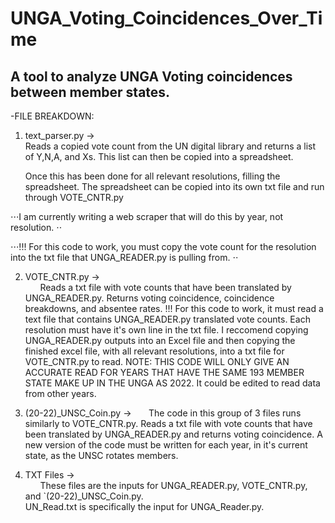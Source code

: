 # UNGA_Voting_Coincidences_Over_Time
## A tool to analyze UNGA Voting coincidences between member states.



-FILE BREAKDOWN:
    
1. text_parser.py ->   
Reads a copied vote count from the UN digital library and returns a list of Y,N,A, and Xs. This list can then be copied into a spreadsheet.

   Once this has been done for all relevant resolutions, filling the spreadsheet. The spreadsheet can be copied into its own txt file and run through VOTE_CNTR.py  

⋅⋅⋅I am currently writing a web scraper that will do this by year, not resolution. ⋅⋅

⋅⋅⋅!!! For this code to work, you must copy the vote count for the resolution into the txt file that UNGA_READER.py is pulling from. ⋅⋅
                    
   
2. VOTE_CNTR.py  ->    
&nbsp;&nbsp;&nbsp;&nbsp;&nbsp;&nbsp;Reads a txt file with vote counts that have been translated by UNGA_READER.py. 
                        Returns voting coincidence, coincidence breakdowns, and absentee rates. 
                    !!! For this code to work, it must read a text file that contains UNGA_READER.py translated vote counts.
                        Each resolution must have it's own line in the txt file.
                        I reccomend copying UNGA_READER.py outputs into an Excel file and then copying the finished excel file, with all relevant resolutions, into a txt file for VOTE_CNTR.py to read.
                  NOTE: THIS CODE WILL ONLY GIVE AN ACCURATE READ FOR YEARS THAT HAVE THE SAME 193 MEMBER STATE MAKE UP IN THE UNGA AS 2022. It could be edited to read data from other years.  
                  
    
3. (20-22)_UNSC_Coin.py -> 
&nbsp;&nbsp;&nbsp;&nbsp;&nbsp;&nbsp;The code in this group of 3 files runs similarly to VOTE_CNTR.py.
                        Reads a txt file with vote counts that have been translated by UNGA_READER.py and returns voting coincidence.
                        A new version of the code must be written for each year, in it's current state, as the UNSC rotates members.
                        

4. TXT   Files  ->     
&nbsp;&nbsp;&nbsp;&nbsp;&nbsp;&nbsp;These files are the inputs for UNGA_READER.py, VOTE_CNTR.py, and `(20-22)_UNSC_Coin.py.  
                         UN_Read.txt is specifically the input for UNGA_Reader.py.
                         
                         
